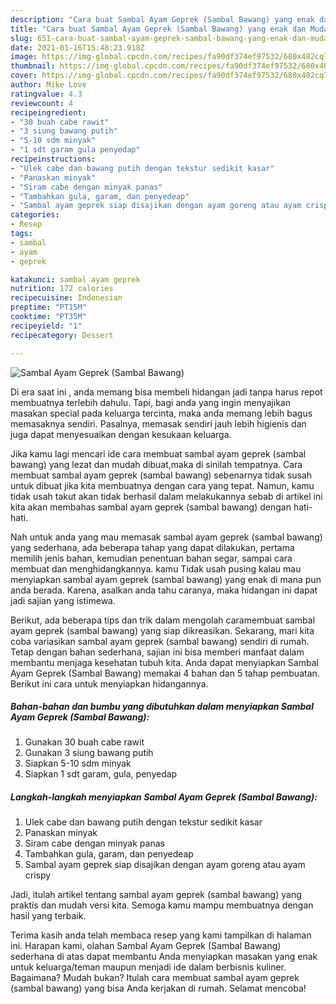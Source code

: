 ```yaml
---
description: "Cara buat Sambal Ayam Geprek (Sambal Bawang) yang enak dan Mudah Dibuat"
title: "Cara buat Sambal Ayam Geprek (Sambal Bawang) yang enak dan Mudah Dibuat"
slug: 651-cara-buat-sambal-ayam-geprek-sambal-bawang-yang-enak-dan-mudah-dibuat
date: 2021-01-16T15:48:23.918Z
image: https://img-global.cpcdn.com/recipes/fa90df374ef97532/680x482cq70/sambal-ayam-geprek-sambal-bawang-foto-resep-utama.jpg
thumbnail: https://img-global.cpcdn.com/recipes/fa90df374ef97532/680x482cq70/sambal-ayam-geprek-sambal-bawang-foto-resep-utama.jpg
cover: https://img-global.cpcdn.com/recipes/fa90df374ef97532/680x482cq70/sambal-ayam-geprek-sambal-bawang-foto-resep-utama.jpg
author: Mike Love
ratingvalue: 4.3
reviewcount: 4
recipeingredient:
- "30 buah cabe rawit"
- "3 siung bawang putih"
- "5-10 sdm minyak"
- "1 sdt garam gula penyedap"
recipeinstructions:
- "Ulek cabe dan bawang putih dengan tekstur sedikit kasar"
- "Panaskan minyak"
- "Siram cabe dengan minyak panas"
- "Tambahkan gula, garam, dan penyedeap"
- "Sambal ayam geprek siap disajikan dengan ayam goreng atau ayam crispy"
categories:
- Resep
tags:
- sambal
- ayam
- geprek

katakunci: sambal ayam geprek 
nutrition: 172 calories
recipecuisine: Indonesian
preptime: "PT15M"
cooktime: "PT35M"
recipeyield: "1"
recipecategory: Dessert

---
```



![Sambal Ayam Geprek (Sambal Bawang)](https://img-global.cpcdn.com/recipes/fa90df374ef97532/680x482cq70/sambal-ayam-geprek-sambal-bawang-foto-resep-utama.jpg)

Di era  saat ini , anda memang bisa membeli hidangan jadi tanpa harus repot membuatnya terlebih dahulu. Tapi, bagi anda yang ingin menyajikan masakan special pada keluarga tercinta, maka anda memang lebih bagus memasaknya sendiri. Pasalnya, memasak sendiri jauh lebih higienis dan juga dapat menyesuaikan dengan kesukaan keluarga.

Jika kamu lagi mencari ide cara membuat sambal ayam geprek (sambal bawang) yang lezat dan mudah dibuat,maka di sinilah tempatnya. Cara membuat sambal ayam geprek (sambal bawang)  sebenarnya tidak susah untuk dibuat jika kita membuatnya dengan cara yang tepat. Namun, kamu tidak usah takut akan tidak berhasil dalam melakukannya 
sebab di artikel ini kita akan membahas sambal ayam geprek (sambal bawang) dengan hati-hati.  



Nah untuk anda yang mau memasak sambal ayam geprek (sambal bawang) yang sederhana, ada beberapa tahap yang dapat dilakukan, pertama memilih jenis bahan, kemudian penentuan bahan segar, sampai cara membuat dan menghidangkannya. kamu Tidak usah pusing kalau mau menyiapkan sambal ayam geprek (sambal bawang) yang enak di mana pun anda berada. Karena, asalkan anda  tahu caranya, maka hidangan ini dapat jadi sajian yang istimewa.

Berikut, ada beberapa tips dan trik dalam mengolah caramembuat sambal ayam geprek (sambal bawang) yang siap dikreasikan. Sekarang, mari kita coba variasikan sambal ayam geprek (sambal bawang) sendiri di rumah. Tetap dengan bahan sederhana, sajian ini bisa memberi manfaat dalam membantu menjaga kesehatan tubuh kita. Anda dapat menyiapkan Sambal Ayam Geprek (Sambal Bawang) memakai 4 bahan dan 5 tahap pembuatan. Berikut ini cara untuk menyiapkan hidangannya.

<!--inarticleads1-->

##### Bahan-bahan dan bumbu yang dibutuhkan dalam menyiapkan Sambal Ayam Geprek (Sambal Bawang):

1. Gunakan 30 buah cabe rawit
1. Gunakan 3 siung bawang putih
1. Siapkan 5-10 sdm minyak
1. Siapkan 1 sdt garam, gula, penyedap




<!--inarticleads2-->

##### Langkah-langkah menyiapkan Sambal Ayam Geprek (Sambal Bawang):

1. Ulek cabe dan bawang putih dengan tekstur sedikit kasar
1. Panaskan minyak
1. Siram cabe dengan minyak panas
1. Tambahkan gula, garam, dan penyedeap
1. Sambal ayam geprek siap disajikan dengan ayam goreng atau ayam crispy




Jadi, itulah artikel tentang  sambal ayam geprek (sambal bawang)  yang praktis dan mudah versi kita. Semoga kamu mampu membuatnya dengan hasil yang terbaik. 

Terima kasih anda telah membaca resep yang kami tampilkan di halaman ini. Harapan kami, olahan  Sambal Ayam Geprek (Sambal Bawang) sederhana di atas dapat membantu Anda menyiapkan masakan yang enak untuk keluarga/teman maupun menjadi ide dalam berbisnis kuliner. Bagaimana? Mudah bukan? Itulah cara membuat sambal ayam geprek (sambal bawang) yang bisa Anda kerjakan di rumah. Selamat mencoba!

